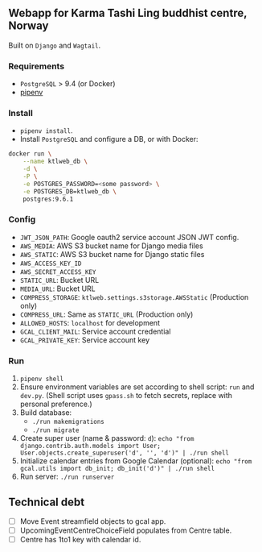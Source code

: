 Webapp for Karma Tashi Ling buddhist centre, Norway
---------------------------------------------------

Built on `Django` and `Wagtail`.

### Requirements

* `PostgreSQL` > 9.4 (or Docker)
* [pipenv](https://docs.pipenv.org/)

### Install

* `pipenv install`.
* Install `PostgreSQL` and configure a DB, or with Docker:

```bash
docker run \
    --name ktlweb_db \
    -d \
    -P \
    -e POSTGRES_PASSWORD=<some password> \
    -e POSTGRES_DB=ktlweb_db \
    postgres:9.6.1
```

### Config

- `JWT_JSON_PATH`: Google oauth2 service account JSON JWT config.
- `AWS_MEDIA`: AWS S3 bucket name for Django media files
- `AWS_STATIC`: AWS S3 bucket name for Django static files
- `AWS_ACCESS_KEY_ID`
- `AWS_SECRET_ACCESS_KEY`
- `STATIC_URL`: Bucket URL
- `MEDIA_URL`: Bucket URL
- `COMPRESS_STORAGE`: `ktlweb.settings.s3storage.AWSStatic` (Production only)
- `COMPRESS_URL`: Same as `STATIC_URL` (Production only)
- `ALLOWED_HOSTS`: `localhost` for development
- `GCAL_CLIENT_MAIL`: Service account credential
- `GCAL_PRIVATE_KEY`: Service account key

### Run

1. `pipenv shell`
2. Ensure environment variables are set according to shell script: `run` and `dev.py`. (Shell script uses `gpass.sh` to fetch secrets, replace with personal preference.)
3. Build database:
    - `./run makemigrations`
    - `./run migrate`
4. Create super user (name & password: `d`): `echo "from django.contrib.auth.models import User; User.objects.create_superuser('d', '', 'd')" | ./run shell`
5. Initialize calendar entries from Google Calendar (optional): `echo "from gcal.utils import db_init; db_init('d')" | ./run shell`
5. Run server: `./run runserver`

## Technical debt

- [ ] Move Event streamfield objects to gcal app.
- [ ] UpcomingEventCentreChoiceField populates from Centre table.
- [ ] Centre has 1to1 key with calendar id.
